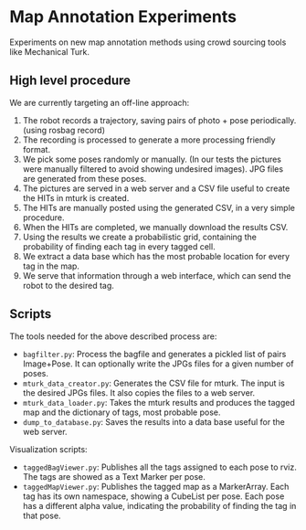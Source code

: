 Map Annotation Experiments
==========================

Experiments on new map annotation methods using crowd sourcing tools
like Mechanical Turk.

High level procedure
--------------------

We are currently targeting an off-line approach:

1. The robot records a trajectory, saving pairs of photo + pose
   periodically. (using rosbag record)
2. The recording is processed to generate a more processing friendly
   format.
3. We pick some poses randomly or manually. (In our tests the pictures
   were manually filtered to avoid showing undesired images). JPG files
   are generated from these poses.
4. The pictures are served in a web server and a CSV file useful to
   create the HITs in mturk is created.
5. The HITs are manually posted using the generated CSV, in a very simple
   procedure.
6. When the HITs are completed, we manually download the results CSV.
7. Using the results we create a probabilistic grid, containing the
   probability of finding each tag in every tagged cell.
8. We extract a data base which has the most probable location for every
   tag in the map.
10. We serve that information through a web interface, which can send the
    robot to the desired tag.

Scripts
-------

The tools needed for the above described process are:

* `bagfilter.py`: Process the bagfile and generates a pickled list of
  pairs Image+Pose. It can optionally write the JPGs files for a given
  number of poses.
* `mturk_data_creator.py`: Generates the CSV file for mturk. The input
  is the desired JPGs files. It also copies the files to a web server.
* `mturk_data_loader.py`: Takes the mturk results and produces the
  tagged map and the dictionary of tags, most probable pose.
* `dump_to_database.py`: Saves the results into a data base useful for
  the web server.

Visualization scripts:

* `taggedBagViewer.py`: Publishes all the tags assigned to each pose to
  rviz. The tags are showed as a Text Marker per pose.
* `taggedMapViewer.py`: Publishes the tagged map as a MarkerArray. Each
  tag has its own namespace, showing a CubeList per pose. Each pose has
  a different alpha value, indicating the probability of finding the tag
  in that pose.
